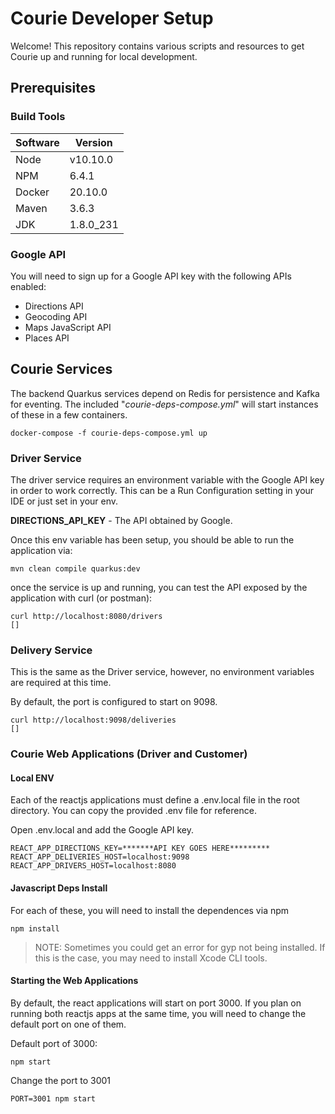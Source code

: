 # Courie Developer Setup
Welcome! This repository contains various scripts and resources to get Courie up and running for local development.  

## Prerequisites

### Build Tools

| Software | Version |
| -------  | ------- |
| Node     | v10.10.0|
| NPM      | 6.4.1   |
| Docker   | 20.10.0 |
| Maven    | 3.6.3   | 
| JDK      | 1.8.0_231|


### Google API 
You will need to sign up for a Google API key with the following APIs enabled:

* Directions API
* Geocoding API
* Maps JavaScript API
* Places API

## Courie Services
The backend Quarkus services depend on Redis for persistence and Kafka for eventing. The included "*courie-deps-compose.yml*" will start instances of these in a few containers. 

```
docker-compose -f courie-deps-compose.yml up
```

### Driver Service
The driver service requires an environment variable with the Google API key in order to work correctly. This can be a Run Configuration setting in your IDE or just set in your env. 

__DIRECTIONS_API_KEY__ - The API obtained by Google. 

Once this env variable has been setup, you should be able to run the application via:

```
mvn clean compile quarkus:dev
```

once the service is up and running, you can test the API exposed by the application with curl (or postman):

```
curl http://localhost:8080/drivers
[]
```

### Delivery Service
This is the same as the Driver service, however, no environment variables are required at this time. 

By default, the port is configured to start on 9098.

```
curl http://localhost:9098/deliveries
[]
```

### Courie Web Applications (Driver and Customer)

#### Local ENV
Each of the reactjs applications must define a .env.local file in the root directory. You can copy the provided .env file for reference. 

Open .env.local and add the Google API key. 

```
REACT_APP_DIRECTIONS_KEY=*******API KEY GOES HERE*********
REACT_APP_DELIVERIES_HOST=localhost:9098
REACT_APP_DRIVERS_HOST=localhost:8080
```


#### Javascript Deps Install
For each of these, you will need to install the dependences via npm

```
npm install
```

> NOTE: Sometimes you could get an error for gyp not being installed. If this is the case, you may need to install Xcode CLI tools. 

#### Starting the Web Applications
By default, the react applications will start on port 3000. If you plan on running both reactjs apps at the same time, you will need to change the default port on one of them. 

Default port of 3000:
```
npm start
```

Change the port to 3001
```
PORT=3001 npm start
```


